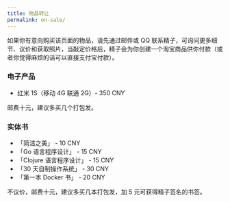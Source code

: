 ```yaml
---
title: 物品转让
permalink: on-sale/
---
```


如果你有意向购买该页面的物品，请先通过邮件或 QQ 联系精子，可询问更多细节、议价和获取照片，当敲定价格后，精子会为你创建一个淘宝商品供你付款（或者你觉得麻烦的话可以直接支付宝付款）。

### 电子产品

* 红米 1S（移动 4G 联通 2G）- 350 CNY

邮费十元，建议多买几个打包发。

### 实体书

* 「简洁之美」 - 10 CNY
* 「Go 语言程序设计」 - 15 CNY
* 「Clojure 语言程序设计」 - 15 CNY
* 「30 天自制操作系统」 - 30 CNY
* 「第一本 Docker 书」 - 20 CNY

不议价，邮费十元，建议多买几本打包发，加 5 元可获得精子签名的书签。
